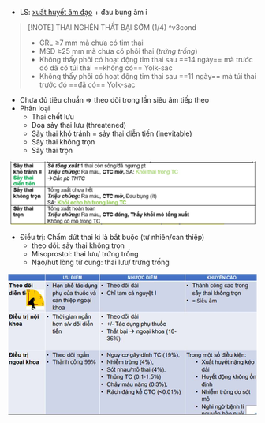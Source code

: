 - LS: [xuất huyết âm đạo](./Nh%E1%BA%ADn%20di%E1%BB%87n%20qu%E1%BA%A3n%20l%C3%BD%20AUB%203%20th%C3%A1ng%20%C4%91%E1%BA%A7u.md) + đau bụng âm ỉ  
> [!NOTE] THAI NGHÉN THẤT BẠI SỚM (1/4) ^v3cond  
> - CRL ≥7 mm mà chưa có tim thai  
> - MSD ≥25 mm mà chưa có phôi thai (*trứng trống*)  
> - Không thấy phôi có hoạt động tim thai sau ==14 ngày== mà trước đó đã có túi thai ==không có== Yolk-sac  
> - Không thấy phôi có hoạt động tim thai sau ==11 ngày== mà túi thai trước đó ==đã có== Yolk-sac  
  
- Chưa đủ tiêu chuẩn => theo dõi trong lần siêu âm tiếp theo  
- Phân loại  
	- Thai chết lưu  
	- Doạ sảy thai lưu (threatened)  
	- Sảy thai khó tránh = sảy thai diễn tiến (inevitable)  
	- Sảy thai không trọn  
	- Sảy thai trọn  
  
  
  
![Thai nghén thất bại sớm-1689859329388.jpeg](../../../../200%20Files/image/image/Thai%20ngh%C3%A9n%20th%E1%BA%A5t%20b%E1%BA%A1i%20s%E1%BB%9Bm-1689859329388.jpeg)  
  
- Điều trị: Chấm dứt thai kì là bắt buộc (tự nhiên/can thiệp)  
	- theo dõi: sảy thai không trọn  
	- Misoprostol: thai lưu/ trứng trống  
	- Nạo/hút lòng tử cung: thai lưu/ trứng trống  
  
![Quản lý thai 3 tháng đầu thai kỳ-1686820138943.jpeg](../../../../200%20Files/image/image/Qu%E1%BA%A3n%20l%C3%BD%20thai%203%20th%C3%A1ng%20%C4%91%E1%BA%A7u%20thai%20k%E1%BB%B3-1686820138943.jpeg)